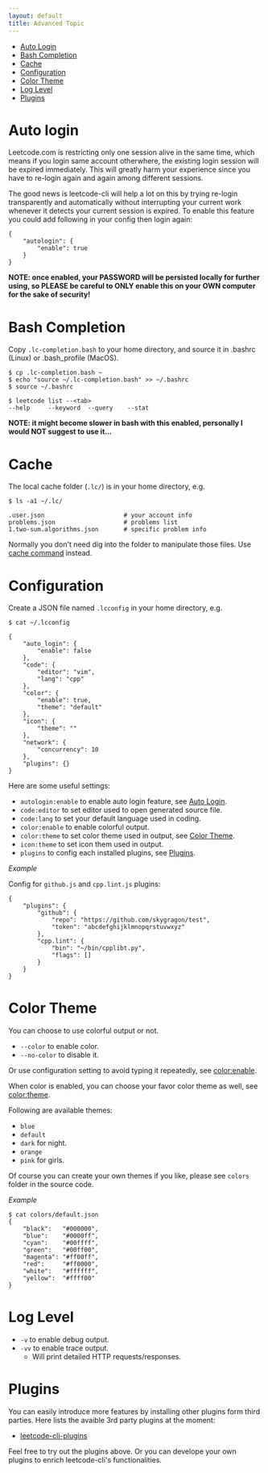 ```yaml
---
layout: default
title: Advanced Topic
---
```


* [Auto Login](#auto-login)
* [Bash Completion](#bash-completion)
* [Cache](#cache)
* [Configuration](#configuration)
* [Color Theme](#color-theme)
* [Log Level](#log-level)
* [Plugins](#plugins)

# Auto login

Leetcode.com is restricting only one session alive in the same time, which means if you login same account otherwhere, the existing login session will be expired immediately. This will greatly harm your experience since you have to re-login again and again among different sessions.

The good news is leetcode-cli will help a lot on this by trying re-login transparently and automatically without interrupting your current work whenever it detects your current session is expired. To enable this feature you could add following in your config then login again:

	{
		"autologin": {
			"enable": true
		}
	}

**NOTE: once enabled, your PASSWORD will be persisted locally for further using, so PLEASE be careful to ONLY enable this on your OWN computer for the sake of security!**

# Bash Completion

Copy `.lc-completion.bash` to your home directory, and source it in .bashrc (Linux) or .bash_profile (MacOS).

	$ cp .lc-completion.bash ~
	$ echo "source ~/.lc-completion.bash" >> ~/.bashrc
	$ source ~/.bashrc

	$ leetcode list --<tab>
	--help     --keyword  --query    --stat

**NOTE: it might become slower in bash with this enabled, personally I would NOT suggest to use it...**

# Cache

The local cache folder (`.lc/`) is in your home directory, e.g.

	$ ls -a1 ~/.lc/

	.user.json                      # your account info
	problems.json                   # problems list
	1.two-sum.algorithms.json       # specific problem info

Normally you don't need dig into the folder to manipulate those files. Use [cache command](https://skygragon.github.io/leetcode-cli/commands#cache) instead.

# Configuration

Create a JSON file named `.lcconfig` in your home directory, e.g.

	$ cat ~/.lcconfig

	{
		"auto_login": {
			"enable": false
		},
		"code": {
			"editor": "vim",
			"lang": "cpp"
		},
		"color": {
			"enable": true,
			"theme": "default"
		},
		"icon": {
			"theme": ""
		},
		"network": {
			"concurrency": 10
		},
		"plugins": {}
	}

Here are some useful settings:

* `autologin:enable` to enable auto login feature, see [Auto Login](#auto-login).
* `code:editor` to set editor used to open generated source file.
* `code:lang` to set your default language used in coding.
* `color:enable` to enable colorful output.
* `color:theme` to set color theme used in output, see [Color Theme](#color-theme).
* `icon:theme` to set icon them used in output.
* `plugins` to config each installed plugins, see [Plugins](#plugins).

*Example*

Config for `github.js` and `cpp.lint.js` plugins:

	{
		"plugins": {
			"github": {
				"repo": "https://github.com/skygragon/test",
				"token": "abcdefghijklmnopqrstuvwxyz"
			},
			"cpp.lint": {
				"bin": "~/bin/cpplibt.py",
				"flags": []
			}
		}
	}

# Color Theme

You can choose to use colorful output or not.

* `--color` to enable color.
* `--no-color` to disable it.

Or use configuration setting to avoid typing it repeatedly, see [color:enable](#configuration).

When color is enabled, you can choose your favor color theme as well, see [color:theme](#configuration).

Following are available themes:

* `blue`
* `default`
* `dark` for night.
* `orange`
* `pink` for girls.

Of course you can create your own themes if you like, please see `colors` folder in the source code.

*Example*

	$ cat colors/default.json
    {
        "black":   "#000000",
        "blue":    "#0000ff",
        "cyan":    "#00ffff",
        "green":   "#00ff00",
        "magenta": "#ff00ff",
        "red":     "#ff0000",
        "white":   "#ffffff",
        "yellow":  "#ffff00"
    }

# Log Level

* `-v` to enable debug output.
* `-vv` to enable trace output.
	* Will print detailed HTTP requests/responses.

# Plugins

You can easily introduce more features by installing other plugins form third parties. Here lists the avaible 3rd party plugins at the moment:

* [leetcode-cli-plugins](https://github.com/skygragon/leetcode-cli-plugins)

Feel free to try out the plugins above. Or you can develope your own plugins to enrich leetcode-cli's functionalities.
